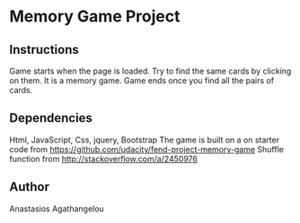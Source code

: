 # Memory Game Project

## Instructions

Game starts when the page is loaded. Try to find the same cards by clicking on them. It is a memory game. Game ends once you find all the pairs of cards.

## Dependencies

Html, JavaScript, Css, jquery, Bootstrap The game is built on a on starter code from https://github.com/udacity/fend-project-memory-game Shuffle function from http://stackoverflow.com/a/2450976 

## Author

Anastasios Agathangelou
